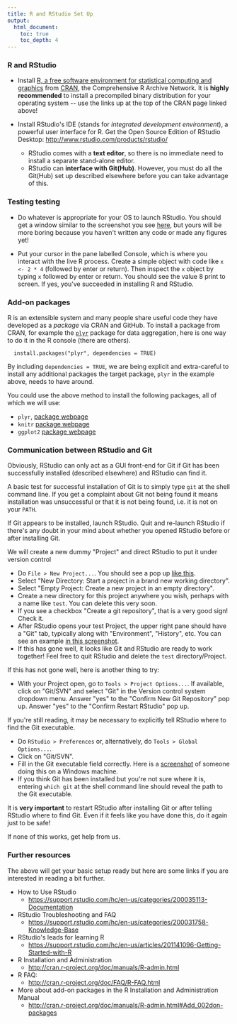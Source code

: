 ```yaml
---
title: R and RStudio Set Up
output:
  html_document:
    toc: true
    toc_depth: 4
---
```


### R and RStudio

* Install [R, a free software environment for statistical computing and graphics](http://www.r-project.org) from [CRAN](http://cran.rstudio.com), the Comprehensive R Archive Network. It is __highly recommended__ to install a precompiled binary distribution for your operating system -- use the links up at the top of the CRAN page linked above!

* Install RStudio's IDE (stands for _integrated development environment_), a powerful user interface for R. Get the Open Source Edition of RStudio Desktop: <http://www.rstudio.com/products/rstudio/>
    - RStudio comes with a __text editor__, so there is no immediate need to install a separate stand-alone editor.
    - RStudio can __interface with Git(Hub)__. However, you must do all the Git(Hub) set up described elsewhere before you can take advantage of this.

### Testing testing

* Do whatever is appropriate for your OS to launch RStudio. You should get a window similar to the screenshot you see [here](http://www.rstudio.com/wp-content/uploads/2014/04/rstudio-workbench.png), but yours will be more boring because you haven't written any code or made any figures yet!

* Put your cursor in the pane labelled Console, which is where you interact with the live R process. Create a simple object with code like `x <- 2 * 4` (followed by enter or return). Then inspect the `x` object by typing `x` followed by enter or return. You should see the value 8 print to screen. If yes, you've succeeded in installing R and RStudio.

### Add-on packages

R is an extensible system and many people share useful code they have developed as a _package_ via CRAN and GitHub. To install a package from CRAN, for example the [`plyr`](http://plyr.had.co.nz)  package for data aggregation, here is one way to do it in the R console (there are others).

```
  install.packages("plyr", dependencies = TRUE)
```

By including `dependencies = TRUE`, we are being explicit and extra-careful to install any additional packages the target package, `plyr` in the example above, needs to have around.

You could use the above method to install the following packages, all of which we will use:

  * `plyr`, [package webpage](http://plyr.had.co.nz)
  * `knitr` [package webpage](http://yihui.name/knitr/)
  * `ggplot2` [package webpage](http://docs.ggplot2.org/)

### Communication between RStudio and Git

Obviously, RStudio can only act as a GUI front-end for Git if Git has been successfully installed (described elsewhere) and RStudio can find it.

A basic test for successful installation of Git is to simply type `git` at the shell command line. If you get a complaint about Git not being found it means installation was unsuccessful or that it is not being found, i.e. it is not on your `PATH`.

If Git appears to be installed, launch RStudio. Quit and re-launch RStudio if there's any doubt in your mind about whether you opened RStudio before or after installing Git.

We will create a new dummy "Project" and direct RStudio to put it under version control

  - Do `File > New Project...`. You should see a pop up [like this](http://www.rstudio.com/images/screenshots/rstudio-projects_new.png).
  - Select "New Directory: Start a project in a brand new working directory".
  - Select "Empty Project: Create a new project in an empty directory".
  - Create a new directory for this project anywhere you wish, perhaps with a name like `test`. You can delete this very soon.
  - If you see a checkbox "Create a git repository", that is a very good sign! Check it.
  - After RStudio opens your test Project, the upper right pane should have a "Git" tab, typically along with "Environment", "History", etc. You can see an example [in this screenshot](http://www.rstudio.com/images/screenshots/rstudio-vcs.png).
  - If this has gone well, it looks like Git and RStudio are ready to work together! Feel free to quit RStudio and delete the `test` directory/Project.

If this has not gone well, here is another thing to try:

  - With your Project open, go to `Tools > Project Options...`. If available, click on "Git/SVN" and select "Git" in the Version control system dropdown menu. Answer "yes" to the "Confirm New Git Repository" pop up. Answer "yes" to the "Confirm Restart RStudio" pop up.

If you're still reading, it may be necessary to explicitly tell RStudio where to find the Git executable.

  * Do `RStudio > Preferences` or, alternatively, do `Tools > Global Options...`.
  * Click on "Git/SVN".
  * Fill in the Git executable field correctly. Here is a [screenshot](http://www.molecularecologist.com/wp-content/uploads/2013/11/Screenshot-2013-11-12-09.53.56-Copy1.png) of someone doing this on a Windows machine.
  * If you think Git has been installed but you're not sure where it is, entering `which git` at the shell command line should reveal the path to the Git executable.
  
It is __very important__ to restart RStudio after installing Git or after telling RStudio where to find Git. Even if it feels like you have done this, do it again just to be safe!

If none of this works, get help from us.

### Further resources

The above will get your basic setup ready but here are some links if you are interested in reading a bit further.

  * How to Use RStudio
    - <https://support.rstudio.com/hc/en-us/categories/200035113-Documentation>
  * RStudio Troubleshooting and FAQ
    - <https://support.rstudio.com/hc/en-us/categories/200031758-Knowledge-Base>
  * RStudio's leads for learning R
    - <https://support.rstudio.com/hc/en-us/articles/201141096-Getting-Started-with-R>
  * R Installation and Administration
    - <http://cran.r-project.org/doc/manuals/R-admin.html>
  * R FAQ:
    - <http://cran.r-project.org/doc/FAQ/R-FAQ.html>
  * More about add-on packages in the R Installation and Administration Manual
     - <http://cran.r-project.org/doc/manuals/R-admin.html#Add_002don-packages>
